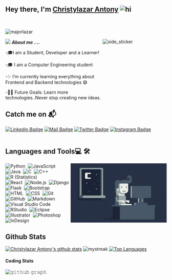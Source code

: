 ## Hey there, I'm [Christylazar Antony](https://github.com/majorlazar) <img src="https://user-images.githubusercontent.com/1303154/88677602-1635ba80-d120-11ea-84d8-d263ba5fc3c0.gif" width="28px" alt="hi">

<br>

<p align="left"> <img src="https://komarev.com/ghpvc/?username=majorlazar&label=Profile%20views&color=0e75b6&style=flat" alt="majorlazar" /> </p>

<img align="right" width=200px height=200px alt="side_sticker" src="https://media.giphy.com/media/TEnXkcsHrP4YedChhA/giphy.gif" />

<img src="https://media.giphy.com/media/iY8CRBdQXODJSCERIr/giphy.gif" width="30px">&nbsp;***About me ....***

 -🎓I am a Student, Developer and a Learner!

-🎓 I am a Computer Engineering student 

-✨  I’m currently learning everything about Frontend and Backend technologies 😅

-💪🏼 Future Goals: Learn more technologies..Never stop creating new ideas.


## Catch me on 📬 


[![Linkedin Badge](https://img.shields.io/badge/-Christylazar_Antony-0e76a8?style=flat&labelColor=0e76a8&logo=linkedin&logoColor=white)](https://www.linkedin.com/in/christylazar-antony-6b39511b6/)  [![Mail Badge](https://img.shields.io/badge/-majorchristylazar@gmail.com-c0392b?style=flat&labelColor=c0392b&logo=gmail&logoColor=white)](mailto:majorchristylazar@gmailcom) [![Twitter Badge](https://img.shields.io/badge/-m_a_j_o_r_lazar-1ca0f1?style=flat&labelColor=1ca0f1&logo=twitter&logoColor=white&link=https://twitter.com/Ipenywis)](https://twitter.com/m_a_j_o_r_lazar)
[![Instagram Badge]((http://img.instagram.com/p/B_LXgD0Hzgx/0.jpg))](https://www.instagram.com/m_a_j_o_r_lazar/)  
<br>

## Languages and Tools💻 🛠 

<img alt="Night Coding" src="https://raw.githubusercontent.com/AVS1508/AVS1508/master/assets/Night-Coding.gif" align="right"/>

![Python](https://img.shields.io/badge/-Python-05122A?style=flat&logo=python)&nbsp;
![JavaScript](https://img.shields.io/badge/-JavaScript-05122A?style=flat&logo=javascript)&nbsp;
![Java](https://img.shields.io/badge/-Java-05122A?style=flat&logo=Java&logoColor=FFA518)&nbsp;
![C](https://img.shields.io/badge/-C-05122A?style=flat&logo=C&logoColor=A8B9CC)&nbsp;
![C++](https://img.shields.io/badge/-C++-05122A?style=flat&logo=C%2B%2B&logoColor=00599C)&nbsp;
![R (Statistics)](https://img.shields.io/badge/-R-05122A?style=flat&logo=R&logoColor=276DC3)\
![React](https://img.shields.io/badge/-React-05122A?style=flat&logo=react)&nbsp;
![Node.js](https://img.shields.io/badge/-Node.js-05122A?style=flat&logo=node.js)&nbsp;
![Django](https://img.shields.io/badge/-Django-05122A?style=flat&logo=django&logoColor=092E20)&nbsp;
![Flask](https://img.shields.io/badge/-Flask-05122A?style=flat&logo=flask)&nbsp;
![Bootstrap](https://img.shields.io/badge/-Bootstrap-05122A?style=flat&logo=bootstrap&logoColor=563D7C)\
![HTML](https://img.shields.io/badge/-HTML-05122A?style=flat&logo=HTML5)&nbsp;
![CSS](https://img.shields.io/badge/-CSS-05122A?style=flat&logo=CSS3&logoColor=1572B6)&nbsp;
![Git](https://img.shields.io/badge/-Git-05122A?style=flat&logo=git)&nbsp;
![GitHub](https://img.shields.io/badge/-GitHub-05122A?style=flat&logo=github)&nbsp;
![Markdown](https://img.shields.io/badge/-Markdown-05122A?style=flat&logo=markdown)\
![Visual Studio Code](https://img.shields.io/badge/-Visual%20Studio%20Code-05122A?style=flat&logo=visual-studio-code&logoColor=007ACC)&nbsp;
![RStudio](https://img.shields.io/badge/-RStudio-05122A?style=flat&logo=rstudio)&nbsp;
![Eclipse](https://img.shields.io/badge/-Eclipse-05122A?style=flat&logo=eclipse-ide&logoColor=2C2255)\
![Illustrator](https://img.shields.io/badge/-Illustrator-05122A?style=flat&logo=adobe-illustrator)&nbsp;
![Photoshop](https://img.shields.io/badge/-Photoshop-05122A?style=flat&logo=adobe-photoshop)&nbsp;
![InDesign](https://img.shields.io/badge/-InDesign-05122A?style=flat&logo=adobe-indesign)


## Github Stats

[![Christylazar Antony's github stats](https://github-readme-stats.vercel.app/api?username=majorlazar&show_icons=true&theme=midnight-purple)](https://github.com/anuraghazra/github-readme-stats) 
<img src="https://github-readme-streak-stats.herokuapp.com/?user=majorlazar&theme=tokyonight" alt="mystreak"/>
[![Top Languages](https://github-readme-stats.vercel.app/api/top-langs/?username=sreeramcr00&layout=compact&theme=midnight-purple)](https://github.com/anuraghazra/github-readme-stats)
#### Coding Stats


![𝚐𝚒𝚝𝚑𝚞𝚋 𝚐𝚛𝚊𝚙𝚑](https://activity-graph.herokuapp.com/graph?username=majorlazar&theme=react-dark&hide_border=true&area=true)


<!--START_SECTION:waka-->

<!--END_SECTION:waka-->

  
</details> 
